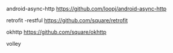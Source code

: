

android-async-http
https://github.com/loopj/android-async-http

retrofit -restful
https://github.com/square/retrofit

okhttp
https://github.com/square/okhttp

volley 
